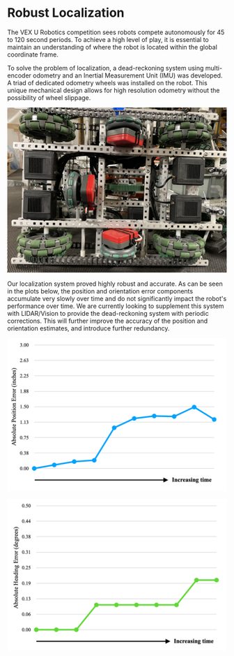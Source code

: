 # Robust Localization

The VEX U Robotics competition sees robots compete autonomously for 45 to 120 second periods. To achieve a high level of play, it is essential to maintain an understanding of where the robot is located within the global coordinate frame.

To solve the problem of localization, a dead-reckoning system using multi-encoder odometry and an Inertial Measurement Unit (IMU) was developed. A triad of dedicated odometry wheels was installed on the robot. This unique mechanical design allows for high resolution odometry without the possibility of wheel slippage.

![](robot_underside.png)

Our localization system proved highly robust and accurate. As can be seen in the plots below, the position and orientation error components accumulate very slowly over time and do not significantly impact the robot's performance over time. We are currently looking to supplement this system with LIDAR/Vision to provide the dead-reckoning system with periodic corrections. This will further improve the accuracy of the position and orientation estimates, and introduce further redundancy.

![](position_error.png)

![](orientation_error.png)
